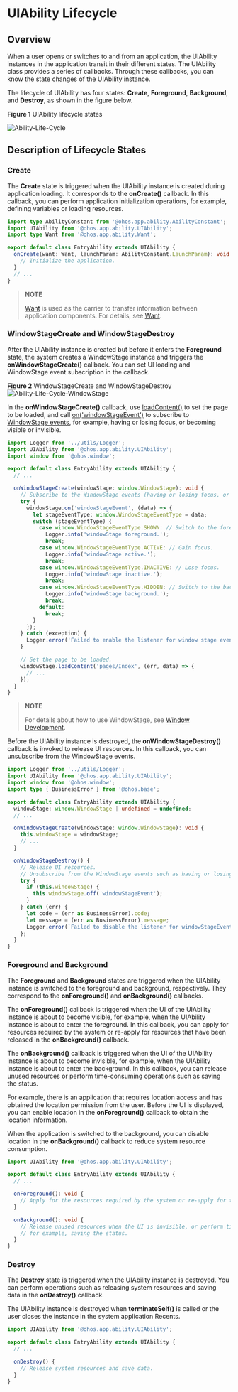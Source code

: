 # UIAbility Lifecycle


## Overview

When a user opens or switches to and from an application, the UIAbility instances in the application transit in their different states. The UIAbility class provides a series of callbacks. Through these callbacks, you can know the state changes of the UIAbility instance.

The lifecycle of UIAbility has four states: **Create**, **Foreground**, **Background**, and **Destroy**, as shown in the figure below.

**Figure 1** UIAbility lifecycle states

![Ability-Life-Cycle](figures/Ability-Life-Cycle.png)  


## Description of Lifecycle States


### Create

The **Create** state is triggered when the UIAbility instance is created during application loading. It corresponds to the **onCreate()** callback. In this callback, you can perform application initialization operations, for example, defining variables or loading resources.


```ts
import type AbilityConstant from '@ohos.app.ability.AbilityConstant';
import UIAbility from '@ohos.app.ability.UIAbility';
import type Want from '@ohos.app.ability.Want';

export default class EntryAbility extends UIAbility {
  onCreate(want: Want, launchParam: AbilityConstant.LaunchParam): void {
    // Initialize the application.
  }
  // ...
}
```

> **NOTE**
>
> [Want](../reference/apis/js-apis-app-ability-want.md) is used as the carrier to transfer information between application components. For details, see [Want](want-overview.md).

### WindowStageCreate and WindowStageDestroy

After the UIAbility instance is created but before it enters the **Foreground** state, the system creates a WindowStage instance and triggers the **onWindowStageCreate()** callback. You can set UI loading and WindowStage event subscription in the callback.

**Figure 2** WindowStageCreate and WindowStageDestroy 
![Ability-Life-Cycle-WindowStage](figures/Ability-Life-Cycle-WindowStage.png)  

In the **onWindowStageCreate()** callback, use [loadContent()](../reference/apis/js-apis-window.md#loadcontent9-2) to set the page to be loaded, and call [on('windowStageEvent')](../reference/apis/js-apis-window.md#onwindowstageevent9) to subscribe to [WindowStage events](../reference/apis/js-apis-window.md#windowstageeventtype9), for example, having or losing focus, or becoming visible or invisible.

```ts
import Logger from '../utils/Logger';
import UIAbility from '@ohos.app.ability.UIAbility';
import window from '@ohos.window';

export default class EntryAbility extends UIAbility {
  // ...

  onWindowStageCreate(windowStage: window.WindowStage): void {
    // Subscribe to the WindowStage events (having or losing focus, or becoming visible or invisible).
    try {
      windowStage.on('windowStageEvent', (data) => {
        let stageEventType: window.WindowStageEventType = data;
        switch (stageEventType) {
          case window.WindowStageEventType.SHOWN: // Switch to the foreground.
            Logger.info('windowStage foreground.');
            break;
          case window.WindowStageEventType.ACTIVE: // Gain focus.
            Logger.info('windowStage active.');
            break;
          case window.WindowStageEventType.INACTIVE: // Lose focus.
            Logger.info('windowStage inactive.');
            break;
          case window.WindowStageEventType.HIDDEN: // Switch to the background.
            Logger.info('windowStage background.');
            break;
          default:
            break;
        }
      });
    } catch (exception) {
      Logger.error('Failed to enable the listener for window stage event changes. Cause:' + JSON.stringify(exception));
    }

    // Set the page to be loaded.
    windowStage.loadContent('pages/Index', (err, data) => {
      // ...
    });
  }
}
```

> **NOTE**
>
> For details about how to use WindowStage, see [Window Development](../windowmanager/application-window-stage.md).

Before the UIAbility instance is destroyed, the **onWindowStageDestroy()** callback is invoked to release UI resources. In this callback, you can unsubscribe from the WindowStage events.


```ts
import Logger from '../utils/Logger';
import UIAbility from '@ohos.app.ability.UIAbility';
import window from '@ohos.window';
import type { BusinessError } from '@ohos.base';

export default class EntryAbility extends UIAbility {
  windowStage: window.WindowStage | undefined = undefined;
  // ...

  onWindowStageCreate(windowStage: window.WindowStage): void {
    this.windowStage = windowStage;
    // ...
  }

  onWindowStageDestroy() {
    // Release UI resources.
    // Unsubscribe from the WindowStage events such as having or losing focus in the onWindowStageDestroy() callback.
    try {
      if (this.windowStage) {
        this.windowStage.off('windowStageEvent');
      }
    } catch (err) {
      let code = (err as BusinessError).code;
      let message = (err as BusinessError).message;
      Logger.error(`Failed to disable the listener for windowStageEvent. Code is ${code}, message is ${message}`);
    };
  }
}
```


### Foreground and Background

The **Foreground** and **Background** states are triggered when the UIAbility instance is switched to the foreground and background, respectively. They correspond to the **onForeground()** and **onBackground()** callbacks.

The **onForeground()** callback is triggered when the UI of the UIAbility instance is about to become visible, for example, when the UIAbility instance is about to enter the foreground. In this callback, you can apply for resources required by the system or re-apply for resources that have been released in the **onBackground()** callback.

The **onBackground()** callback is triggered when the UI of the UIAbility instance is about to become invisible, for example, when the UIAbility instance is about to enter the background. In this callback, you can release unused resources or perform time-consuming operations such as saving the status.

For example, there is an application that requires location access and has obtained the location permission from the user. Before the UI is displayed, you can enable location in the **onForeground()** callback to obtain the location information.

When the application is switched to the background, you can disable location in the **onBackground()** callback to reduce system resource consumption.


```ts
import UIAbility from '@ohos.app.ability.UIAbility';

export default class EntryAbility extends UIAbility {
  // ...

  onForeground(): void {
    // Apply for the resources required by the system or re-apply for the resources released in onBackground().
  }

  onBackground(): void {
    // Release unused resources when the UI is invisible, or perform time-consuming operations in this callback,
    // for example, saving the status.
  }
}
```


### Destroy

The **Destroy** state is triggered when the UIAbility instance is destroyed. You can perform operations such as releasing system resources and saving data in the **onDestroy()** callback.

The UIAbility instance is destroyed when **terminateSelf()** is called or the user closes the instance in the system application Recents.

```ts
import UIAbility from '@ohos.app.ability.UIAbility';

export default class EntryAbility extends UIAbility {
  // ...

  onDestroy() {
    // Release system resources and save data.
  }
}
```
